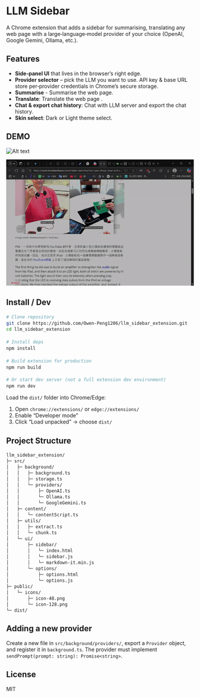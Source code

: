 # LLM Sidebar

A Chrome extension that adds a sidebar for summarising, translating any web page with a large‑language‑model provider of your choice (OpenAI, Google Gemini, Ollama, etc.).

## Features

- **Side‑panel UI** that lives in the browser’s right edge.
- **Provider selector** – pick the LLM you want to use. API key & base URL store per‑provider credentials in Chrome’s secure storage.
- **Summarise** - Summarise the web page.
- **Translate**: Translate the web page .
- **Chat & export chat history**: Chat with LLM server and export the chat history.
- **Skin select**: Dark or Light theme select.

## DEMO

![Alt text](./image/demo.gif "Demo")

![Alt text](./image/setting.gif "Setting")

## Install / Dev

```bash
# Clone repository
git clone https://github.com/Owen-Peng1206/llm_sidebar_extension.git
cd llm_sidebar_extension

# Install deps
npm install

# Build extension for production
npm run build

# Or start dev server (not a full extension dev environment)
npm run dev
```

Load the `dist/` folder into Chrome/Edge:

1. Open `chrome://extensions/` or `edge://extensions/` 
2. Enable “Developer mode”
3. Click “Load unpacked” → choose `dist/`

## Project Structure

```
llm_sidebar_extension/
├─ src/
│   ├─ background/
│   │   ├─ background.ts
│   │   ├─ storage.ts
│   │   └─ providers/
│   │       ├─ OpenAI.ts
│   │       └─ Ollama.ts
│   │       └─ GoogleGemini.ts
│   ├─ content/
│   │   └─ contentScript.ts
│   ├─ utils/
│   │   ├─ extract.ts
│   │   └─ chunk.ts
│   └─ ui/
│       ├─ sidebar/
│       │   └─ index.html
│       │   └─ sidebar.js
│       │   └─ markdown-it.min.js
│       └─ options/
│           ├─ options.html
│           └─ options.js
├─ public/
│   └─ icons/
│       ├─ icon-48.png
│       └─ icon-128.png
└─ dist/
```

## Adding a new provider

Create a new file in `src/background/providers/`, export a `Provider` object, and register it in `background.ts`.  The provider must implement `sendPrompt(prompt: string): Promise<string>`.

## License

MIT